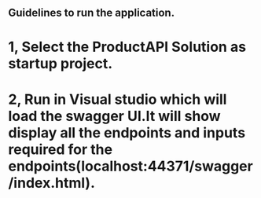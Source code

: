 ## Guidelines to run the application.

# 1, Select the ProductAPI Solution as startup project.

# 2, Run in Visual studio which will load the swagger UI.It will show display all the endpoints and inputs required for the endpoints(localhost:44371/swagger/index.html).



